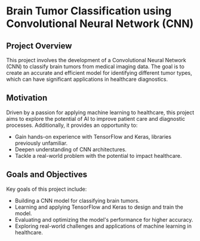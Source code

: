 # Brain Tumor Classification using Convolutional Neural Network (CNN)

## Project Overview
This project involves the development of a Convolutional Neural Network (CNN) to classify brain tumors from medical imaging data. The goal is to create an accurate and efficient model for identifying different tumor types, which can have significant applications in healthcare diagnostics.

## Motivation
Driven by a passion for applying machine learning to healthcare, this project aims to explore the potential of AI to improve patient care and diagnostic processes. Additionally, it provides an opportunity to:
- Gain hands-on experience with TensorFlow and Keras, libraries previously unfamiliar.
- Deepen understanding of CNN architectures.
- Tackle a real-world problem with the potential to impact healthcare.

## Goals and Objectives
Key goals of this project include:
- Building a CNN model for classifying brain tumors.
- Learning and applying TensorFlow and Keras to design and train the model.
- Evaluating and optimizing the model's performance for higher accuracy.
- Exploring real-world challenges and applications of machine learning in healthcare.

